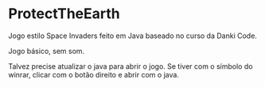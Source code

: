 # ProtectTheEarth
Jogo estilo Space Invaders feito em Java baseado no curso da Danki Code.

Jogo básico, sem som.

Talvez precise atualizar o java para abrir o jogo.
Se tiver com o símbolo do winrar, clicar com o botão direito e abrir com o java.

